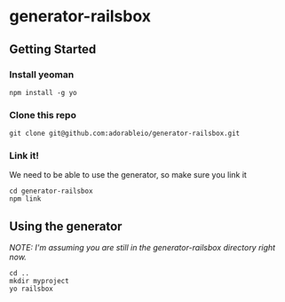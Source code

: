 # generator-railsbox

## Getting Started


### Install yeoman

```
npm install -g yo
```

### Clone this repo

```
git clone git@github.com:adorableio/generator-railsbox.git
```

### Link it!

We need to be able to use the generator, so make sure you link it

```
cd generator-railsbox
npm link
```


## Using the generator
*NOTE: I'm assuming you are still in the generator-railsbox directory right now.*

```
cd ..
mkdir myproject
yo railsbox
```
